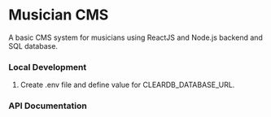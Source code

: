 # Musician CMS

A basic CMS system for musicians using ReactJS and Node.js backend and SQL database.

### Local Development
1. Create .env file and define value for CLEARDB_DATABASE_URL.


### API Documentation
